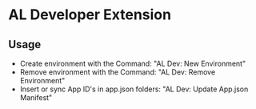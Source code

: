# AL Developer Extension

## Usage
* Create environment with the Command: "AL Dev: New Environment"
* Remove environment with the Command: "AL Dev: Remove Environment"
* Insert or sync App ID's in app.json folders: "AL Dev: Update App.json Manifest"